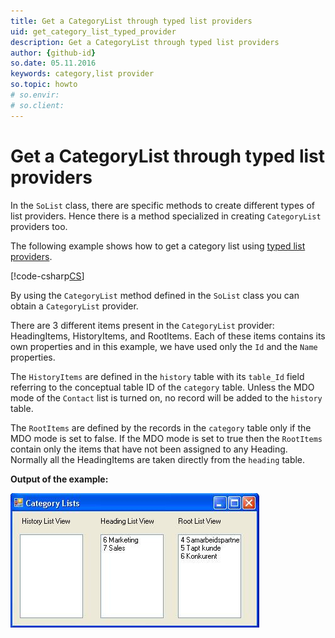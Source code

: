 ```yaml
---
title: Get a CategoryList through typed list providers
uid: get_category_list_typed_provider
description: Get a CategoryList through typed list providers
author: {github-id}
so.date: 05.11.2016
keywords: category,list provider
so.topic: howto
# so.envir:
# so.client:
---
```


# Get a CategoryList through typed list providers

In the `SoList` class, there are specific methods to create different types of list providers. Hence there is a method specialized in creating `CategoryList` providers too.

The following example shows how to get a category list using [typed list providers][1].

[!code-csharp[CS](includes/get-catlist-typed.cs)]

By using the `CategoryList` method defined in the `SoList` class you can obtain a `CategoryList` provider.

There are 3 different items present in the `CategoryList` provider: HeadingItems, HistoryItems, and RootItems. Each of these items contains its own properties and in this example, we have used only the `Id` and the `Name` properties.

The `HistoryItems` are defined in the `history` table with its `table_Id` field referring to the conceptual table ID of the `category` table. Unless the MDO mode of the `Contact` list is turned on, no record will be added to the `history` table.

The `RootItems` are defined by the records in the `category` table only if the MDO mode is set to false. If the MDO mode is set to true then the `RootItems` contain only the items that have not been assigned to any Heading. Normally all the HeadingItems are taken directly from the `heading` table.

**Output of the example:**

![01 -screenshot][img1]

<!-- Referenced links -->
[1]: typed-list.md

<!-- Referenced images -->
[img1]: media/image002.jpg
